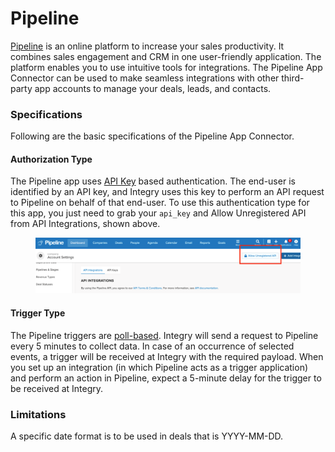 # Pipeline

[Pipeline](https://www.integry.io/apps/pipeline) is an online platform to increase your sales productivity. It combines sales engagement and CRM in one user-friendly application. The platform enables you to use intuitive tools for integrations. The Pipeline App Connector can be used to make seamless integrations with other third-party app accounts to manage your deals, leads, and contacts.&#x20;

### Specifications  <a href="#specifications-0-0" id="specifications-0-0"></a>

Following are the basic specifications of the Pipeline App Connector.&#x20;

#### Authorization Type  <a href="#authorization-type-0-1" id="authorization-type-0-1"></a>

The Pipeline app uses [API Key](https://support.integry.io/hc/en-us/articles/11112617800985-Authentication-Types-Supported-in-Integry) based authentication. The end-user is identified by an API key, and Integry uses this key to perform an API request to Pipeline on behalf of that end-user. To use this authentication type for this app, you just need to grab your `api_key` and Allow Unregistered API from API Integrations, shown above.&#x20;

<figure><img src="../../.gitbook/assets/image (79).png" alt=""><figcaption></figcaption></figure>

#### Trigger Type <a href="#trigger-type-0-2" id="trigger-type-0-2"></a>

The Pipeline triggers are [poll-based](https://www.testpreptraining.com/tutorial/describe-polling-triggers-and-their-usage/). Integry will send a request to Pipeline every 5 minutes to collect data. In case of an occurrence of selected events, a trigger will be received at Integry with the required payload. When you set up an integration (in which Pipeline acts as a trigger application) and perform an action in Pipeline, expect a 5-minute delay for the trigger to be received at Integry.&#x20;

### Limitations <a href="#limitations-0-3" id="limitations-0-3"></a>

A specific date format is to be used in deals that is YYYY-MM-DD.
